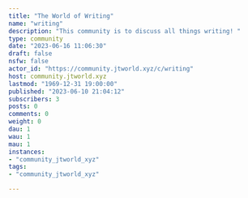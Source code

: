 ```yaml
---
title: "The World of Writing" 
name: "writing"
description: "This community is to discuss all things writing! "
type: community
date: "2023-06-16 11:06:30"
draft: false
nsfw: false
actor_id: "https://community.jtworld.xyz/c/writing"
host: community.jtworld.xyz
lastmod: "1969-12-31 19:00:00"
published: "2023-06-10 21:04:12"
subscribers: 3
posts: 0
comments: 0
weight: 0
dau: 1
wau: 1
mau: 1
instances:
- "community_jtworld_xyz"
tags: 
- "community_jtworld_xyz"

---
```

